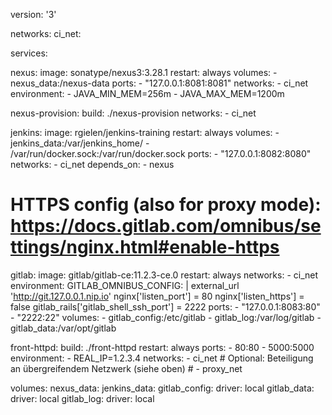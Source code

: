 version: '3'

networks:
  ci_net:

services:

  nexus:
    image: sonatype/nexus3:3.28.1
    restart: always
    volumes:
      - nexus_data:/nexus-data
    ports:
      - "127.0.0.1:8081:8081"
    networks:
      - ci_net
    environment:
      - JAVA_MIN_MEM=256m
      - JAVA_MAX_MEM=1200m

  nexus-provision:
    build: ./nexus-provision
    networks:
      - ci_net

  jenkins:
    image: rgielen/jenkins-training
    restart: always
    volumes:
      - jenkins_data:/var/jenkins_home/
      - /var/run/docker.sock:/var/run/docker.sock
    ports:
      - "127.0.0.1:8082:8080"
    networks:
      - ci_net
    depends_on:
      - nexus

  # HTTPS config (also for proxy mode): https://docs.gitlab.com/omnibus/settings/nginx.html#enable-https
  gitlab:
    image: gitlab/gitlab-ce:11.2.3-ce.0
    restart: always
    networks:
      - ci_net
    environment:
      GITLAB_OMNIBUS_CONFIG: |
        external_url 'http://git.127.0.0.1.nip.io'
        nginx['listen_port'] = 80
        nginx['listen_https'] = false
        gitlab_rails['gitlab_shell_ssh_port'] = 2222
    ports:
      - "127.0.0.1:8083:80"
      - "2222:22"
    volumes:
      - gitlab_config:/etc/gitlab
      - gitlab_log:/var/log/gitlab
      - gitlab_data:/var/opt/gitlab


  front-httpd:
    build: ./front-httpd
    restart: always
    ports:
      - 80:80
      - 5000:5000
    environment:
      - REAL_IP=1.2.3.4
    networks:
      - ci_net
      # Optional: Beteiligung an übergreifendem Netzwerk (siehe oben)
      # - proxy_net


volumes:
  nexus_data:
  jenkins_data:
  gitlab_config:
    driver: local
  gitlab_data:
    driver: local
  gitlab_log:
    driver: local
